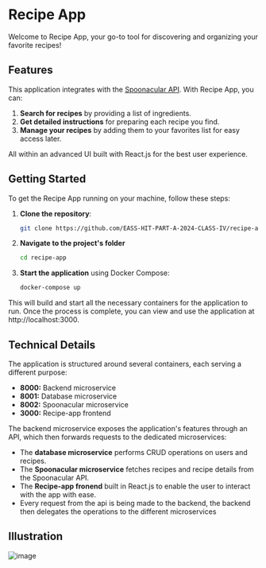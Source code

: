 # Recipe App

Welcome to Recipe App, your go-to tool for discovering and organizing your favorite recipes!

## Features

This application integrates with the [Spoonacular API](https://spoonacular.com/). With Recipe App, you can:

1. **Search for recipes** by providing a list of ingredients.
2. **Get detailed instructions** for preparing each recipe you find.
3. **Manage your recipes** by adding them to your favorites list for easy access later.

All within an advanced UI built with React.js for the best user experience.

## Getting Started

To get the Recipe App running on your machine, follow these steps:

1. **Clone the repository**:

   ```bash
   git clone https://github.com/EASS-HIT-PART-A-2024-CLASS-IV/recipe-app.git
   ```
2. **Navigate to the project's folder**

   ```bash
   cd recipe-app
   ```
   
3. **Start the application** using Docker Compose:

    ```bash
    docker-compose up
    ```
   
This will build and start all the necessary containers for the application to run. Once the process is complete, you can view and use the application at http://localhost:3000.

## Technical Details

The application is structured around several containers, each serving a different purpose:

- **8000:** Backend microservice
- **8001:** Database microservice
- **8002:** Spoonacular microservice
- **3000:** Recipe-app frontend

The backend microservice exposes the application's features through an API, which then forwards requests to the dedicated microservices:

- The **database microservice** performs CRUD operations on users and recipes.
- The **Spoonacular microservice** fetches recipes and recipe details from the Spoonacular API.
- The **Recipe-app fronend** built in React.js to enable the user to interact with the app with ease.
- Every request from the api is being made to the backend, the backend then delegates the operations to the different microservices

## Illustration

![image](https://github.com/EASS-HIT-PART-A-2024-CLASS-IV/recipe-app/assets/66397204/689da216-fbf5-42d9-b4c6-2dc118a16958)





